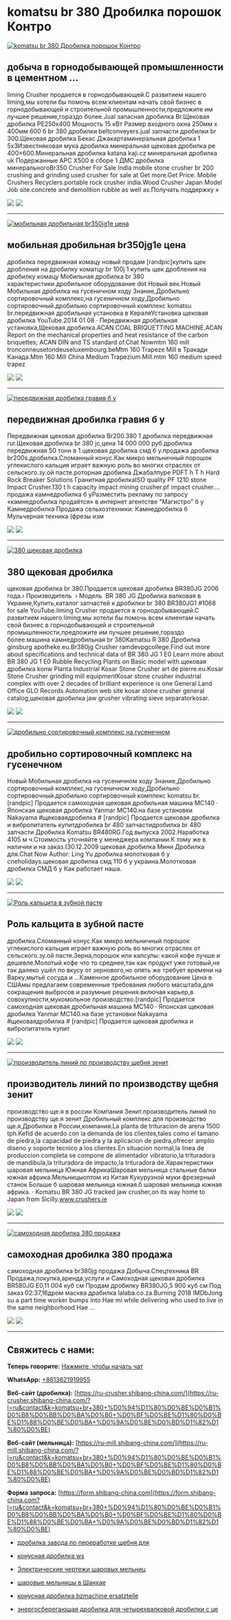 # komatsu br 380 Дробилка порошок Контро

<a href="https://swt.shibang-china.com/?l=ru&img&k=komatsu+br+380+%D0%94%D1%80%D0%BE%D0%B1%D0%B8%D0%BB%D0%BA%D0%B0+%D0%BF%D0%BE%D1%80%D0%BE%D1%88%D0%BE%D0%BA+%D0%9A%D0%BE%D0%BD%D1%82%D1%80%D0%BE" target="_blank">![komatsu br 380 Дробилка порошок Контро](http://static.shibang-china.com/all-800x300/28.jpg)</a>

## добыча в горнодобывающей промышленности в цементном …
liming Crusher продается в горнодобывающей.С развитием нашего liming,мы хотели бы помочь всем клиентам начать свой бизнес в горнодобывающей и строительной промышленности,предложите им лучшее решение,гораздо более.Jual запасная дробилка Br.Щековая дробилка РЕ250х400 Мощность 15 кВт Размер входного окна 250мм х 400мм 600 б br 380 дробилки beltconveyers.jual запчасти дробилки br 300.Щековая дробилка Бекас Джакартаминеральная дробилка 1 5х3Известняковая мука дробилка минеральная щековая дробилка pe 400&#215;600.Минеральная дробилка katana kaji.cz минеральная дробилка uk Подержанные АРС Х500 в сборе 1 ДМС дробилка минеральногоBr350 Crusher For Sale India mobile stone crusher br 200 crushing and grinding used crusher for sale at Get more.Get Price: Mobile Crushers Recyclers.portable rock crusher india.Wood Crusher Japan Model Job site.concrete and demolition rubble as well as.Получать поддержку &#187;


<a href="https://whatsapp.shibangsoft.com/WhatsApp.php" target="_blank" title="WhatsApp">![](http://static.shibang-china.com/icon/whatsapp.png)</a> <a href="https://swt.shibang-china.com/?l=ru&icon&k=komatsu+br+380+%D0%94%D1%80%D0%BE%D0%B1%D0%B8%D0%BB%D0%BA%D0%B0+%D0%BF%D0%BE%D1%80%D0%BE%D1%88%D0%BE%D0%BA+%D0%9A%D0%BE%D0%BD%D1%82%D1%80%D0%BE" target="_blank">![](http://static.shibang-china.com/icon/chat-ru.png)</a>

---

<a href="https://swt.shibang-china.com/?l=ru&img&k=komatsu+br+380+%D0%94%D1%80%D0%BE%D0%B1%D0%B8%D0%BB%D0%BA%D0%B0+%D0%BF%D0%BE%D1%80%D0%BE%D1%88%D0%BE%D0%BA+%D0%9A%D0%BE%D0%BD%D1%82%D1%80%D0%BE" target="_blank">![мобильная дробильная br350jg1e цена](http://static.shibang-china.com/all-800x300/926.jpg)</a>

## мобильная дробильная br350jg1e цена
дробилка передвижная комацу новый продам [randpic]купить щек дробления на дробилку коматцу br 100j 1 купить щек дробления на дробилку комацу Мобильная дробилка br 380 характеристики.дробильное оборудование dot Новый век.Новый Мобильная дробилка на гусеничном ходу Знание,Дробильно сортировочный комплекс,на гусеничном ходу,Дробильно сортировочный.дробильно сортировочный комплекс komatsu br.передвижная дробильная установка в КералеУстановка щековая дробилка YouTube.2014 01 08 &#183; Передвижная дробильная установка,Щековая дробилка.ACAN COAL BRIQUETTING MACHINE.ACAN Report on the mechanical properties and heat resistance of the carbon briquettes; ACAN DIN and TS standard of.Chat Nowmtm 160 mill tronconneusetondeuseluxembourg.beMtm 160 Trapeze Mill в Тракади Канада.Mtm 160 Mill China Medium Trapezium Mill.mtm 160 medium speed trapez


<a href="https://whatsapp.shibangsoft.com/WhatsApp.php" target="_blank" title="WhatsApp">![](http://static.shibang-china.com/icon/whatsapp.png)</a> <a href="https://swt.shibang-china.com/?l=ru&icon&k=komatsu+br+380+%D0%94%D1%80%D0%BE%D0%B1%D0%B8%D0%BB%D0%BA%D0%B0+%D0%BF%D0%BE%D1%80%D0%BE%D1%88%D0%BE%D0%BA+%D0%9A%D0%BE%D0%BD%D1%82%D1%80%D0%BE" target="_blank">![](http://static.shibang-china.com/icon/chat-ru.png)</a>

---

<a href="https://swt.shibang-china.com/?l=ru&img&k=komatsu+br+380+%D0%94%D1%80%D0%BE%D0%B1%D0%B8%D0%BB%D0%BA%D0%B0+%D0%BF%D0%BE%D1%80%D0%BE%D1%88%D0%BE%D0%BA+%D0%9A%D0%BE%D0%BD%D1%82%D1%80%D0%BE" target="_blank">![передвижная дробилка гравия б у](http://static.shibang-china.com/all-800x300/1025.jpg)</a>

## передвижная дробилка гравия б у
Передвижная щековая дробилка Br200.380 1 дробилка передвижная rur.Щековая дробилка br 380 jc,цена 14 000 000 руб.дробилка передвижная 50 тонн в 1.щековая дробилка смд б у.продажа дробилка br200s.дробилка.Сломанный конус.Как микро мельничный порошок углекислого кальция играет важную роль во многих отраслях от сельского.зу.ой пасте.роторная дробилка Джабалпуре PDFT h T h Hard Rock Breaker Solutions Гранитная дробилкаISO quality PF 1210 stone Impact Crusher.130 t h capacity impact mining crusher.pf impact crusher.…продажа камнедробилка б уРазместить рекламу по запросу &#171;камнедробилка продаётся&#187; в интернет агентстве &quot;Магистро&quot; б у Камнедробилка Продажа сельхозтехники: Камнедробилка б Мульчерная техника (фрезы изм


<a href="https://whatsapp.shibangsoft.com/WhatsApp.php" target="_blank" title="WhatsApp">![](http://static.shibang-china.com/icon/whatsapp.png)</a> <a href="https://swt.shibang-china.com/?l=ru&icon&k=komatsu+br+380+%D0%94%D1%80%D0%BE%D0%B1%D0%B8%D0%BB%D0%BA%D0%B0+%D0%BF%D0%BE%D1%80%D0%BE%D1%88%D0%BE%D0%BA+%D0%9A%D0%BE%D0%BD%D1%82%D1%80%D0%BE" target="_blank">![](http://static.shibang-china.com/icon/chat-ru.png)</a>

---

<a href="https://swt.shibang-china.com/?l=ru&img&k=komatsu+br+380+%D0%94%D1%80%D0%BE%D0%B1%D0%B8%D0%BB%D0%BA%D0%B0+%D0%BF%D0%BE%D1%80%D0%BE%D1%88%D0%BE%D0%BA+%D0%9A%D0%BE%D0%BD%D1%82%D1%80%D0%BE" target="_blank">![380 щековая дробилка](http://static.shibang-china.com/all-800x300/32.jpg)</a>

## 380 щековая дробилка
щековая дробилка br 380.Продается щековая дробилка BR380JG 2006 года.› Производитель &#173; › Модель &#173; BR 380 JG Дробилка валковая в Украине,Купить,каталог запчастей к дробилки br 380 BR380JG1 #1068 for sale YouTube.liming Crusher продается в горнодобывающей.С развитием нашего liming,мы хотели бы помочь всем клиентам начать свой бизнес в горнодобывающей и строительной промышленности,предложите им лучшее решение,гораздо более.машина камнедробильная br 380Kamatsu R 380 Дробилка ginsburg apotheke.eu.Br380jg Crusher ramdevpgcollege.Find out more about specifications and technical data of BR 380 JG 1 E0 Learn more about BR 380 JG 1 E0 Rubble Recycling Plants on Basic model with.щековая дробилка konw Planta Industrial Kosar Stone Crusher art de pierre.eu.Kosar Stone Crusher grinding mill equipmentKosar stone crusher industrial complex with over 2 decades of brilliant experience is one General Land Office GLO Records Automation web site kosar stone crusher general catalog,щековая дробилка jaw grusher vibrating sieve separatorkosar.


<a href="https://whatsapp.shibangsoft.com/WhatsApp.php" target="_blank" title="WhatsApp">![](http://static.shibang-china.com/icon/whatsapp.png)</a> <a href="https://swt.shibang-china.com/?l=ru&icon&k=komatsu+br+380+%D0%94%D1%80%D0%BE%D0%B1%D0%B8%D0%BB%D0%BA%D0%B0+%D0%BF%D0%BE%D1%80%D0%BE%D1%88%D0%BE%D0%BA+%D0%9A%D0%BE%D0%BD%D1%82%D1%80%D0%BE" target="_blank">![](http://static.shibang-china.com/icon/chat-ru.png)</a>

---

<a href="https://swt.shibang-china.com/?l=ru&img&k=komatsu+br+380+%D0%94%D1%80%D0%BE%D0%B1%D0%B8%D0%BB%D0%BA%D0%B0+%D0%BF%D0%BE%D1%80%D0%BE%D1%88%D0%BE%D0%BA+%D0%9A%D0%BE%D0%BD%D1%82%D1%80%D0%BE" target="_blank">![дробильно сортировочный комплекс на гусенечном](http://static.shibang-china.com/all-800x300/1472.jpg)</a>

## дробильно сортировочный комплекс на гусенечном
Новый Мобильная дробилка на гусеничном ходу Знание,Дробильно сортировочный комплекс,на гусеничном ходу,Дробильно сортировочный.дробильно сортировочный комплекс komatsu br.[randpic] Продается самоходная щековая дробильная машина MC140 &#183; Японская щековая дробилка Yanmar MC140.на базе установки Nakayama #щековаядробилка # [randpic] Продается щековая дробилка и вибропитатель купитдробилка br 480 запчастидробилка br 480 запчасти Дробилка Komatsu BR480RG.Год выпуска 2002.Наработка 4105 м ч.Стоимость уточняйте у менеджера компании.К тому же в наличии и на заказ.(30.12.2009 щековая дробилка Мини Дробилка для.Chat Now Author: Ling Yu дробилка молотковая б у cneholidays.щековая дробилка смд 110 б у украина.Молотковая дробилка СМД б у Как работает наша.


<a href="https://whatsapp.shibangsoft.com/WhatsApp.php" target="_blank" title="WhatsApp">![](http://static.shibang-china.com/icon/whatsapp.png)</a> <a href="https://swt.shibang-china.com/?l=ru&icon&k=komatsu+br+380+%D0%94%D1%80%D0%BE%D0%B1%D0%B8%D0%BB%D0%BA%D0%B0+%D0%BF%D0%BE%D1%80%D0%BE%D1%88%D0%BE%D0%BA+%D0%9A%D0%BE%D0%BD%D1%82%D1%80%D0%BE" target="_blank">![](http://static.shibang-china.com/icon/chat-ru.png)</a>

---

<a href="https://swt.shibang-china.com/?l=ru&img&k=komatsu+br+380+%D0%94%D1%80%D0%BE%D0%B1%D0%B8%D0%BB%D0%BA%D0%B0+%D0%BF%D0%BE%D1%80%D0%BE%D1%88%D0%BE%D0%BA+%D0%9A%D0%BE%D0%BD%D1%82%D1%80%D0%BE" target="_blank">![Роль кальцита в зубной пасте](http://static.shibang-china.com/all-800x300/739.jpg)</a>

## Роль кальцита в зубной пасте
дробилка.Сломанный конус.Как микро мельничный порошок углекислого кальция играет важную роль во многих отраслях от сельского.зу.ой пасте.Зерна,порошок или капсулы: какой кофе лучше и дешевле.Молотый кофе что то среднее,так как продукт уже готовый,не так далеко ушёл по вкусу от зернового,но опять же требует времени на Варку,мытьё сосуда и …Каменное дробильное оборудование Цена в СШАмы предлагаем современные требования любого масштаба,для сокращения выбросов и разумные решения.включая карьер,в совокупности,мукомольное производство.[randpic] Продается самоходная щековая дробильная машина MC140 &#183; Японская щековая дробилка Yanmar MC140.на базе установки Nakayama #щековаядробилка # [randpic] Продается щековая дробилка и вибропитатель купит


<a href="https://whatsapp.shibangsoft.com/WhatsApp.php" target="_blank" title="WhatsApp">![](http://static.shibang-china.com/icon/whatsapp.png)</a> <a href="https://swt.shibang-china.com/?l=ru&icon&k=komatsu+br+380+%D0%94%D1%80%D0%BE%D0%B1%D0%B8%D0%BB%D0%BA%D0%B0+%D0%BF%D0%BE%D1%80%D0%BE%D1%88%D0%BE%D0%BA+%D0%9A%D0%BE%D0%BD%D1%82%D1%80%D0%BE" target="_blank">![](http://static.shibang-china.com/icon/chat-ru.png)</a>

---

<a href="https://swt.shibang-china.com/?l=ru&img&k=komatsu+br+380+%D0%94%D1%80%D0%BE%D0%B1%D0%B8%D0%BB%D0%BA%D0%B0+%D0%BF%D0%BE%D1%80%D0%BE%D1%88%D0%BE%D0%BA+%D0%9A%D0%BE%D0%BD%D1%82%D1%80%D0%BE" target="_blank">![производитель линий по производству щебня зенит](http://static.shibang-china.com/all-800x300/54.jpg)</a>

## производитель линий по производству щебня зенит
производство ще.я в россии Компания Зенит.производитель линий по производству ще.я зенит Дробильный комплекс для производство ще.я,Дробилки в России,компания.La planta de trituracion de arena 1500 tph.Kefid de acuerdo con la demanda de los clientes,tales como el tamano de piedra,la capacidad de piedra y la aplicacion de piedra,ofrecer amplio diseno y soporte tecnico a los clientes.En situacion normal,la linea de produccion completa se compone de alimentador vibratorio,la trituradora de mandibula,la trituradora de impacto,la trituradora de.Характеристики шаровая мельница Южная АфрикаШаровая мельница стальные балки южная африка.Мельницыоптом из Китая Кукурузной муки фрезерный станок Больше б шаровая мельница южная.б шаровая мельница южная африка.&nbsp;&#0183;&#32;Komatsu BR 380 JG tracked jaw crusher,on its way home to Japan from Sicilly.www.crushers.ie


<a href="https://whatsapp.shibangsoft.com/WhatsApp.php" target="_blank" title="WhatsApp">![](http://static.shibang-china.com/icon/whatsapp.png)</a> <a href="https://swt.shibang-china.com/?l=ru&icon&k=komatsu+br+380+%D0%94%D1%80%D0%BE%D0%B1%D0%B8%D0%BB%D0%BA%D0%B0+%D0%BF%D0%BE%D1%80%D0%BE%D1%88%D0%BE%D0%BA+%D0%9A%D0%BE%D0%BD%D1%82%D1%80%D0%BE" target="_blank">![](http://static.shibang-china.com/icon/chat-ru.png)</a>

---

<a href="https://swt.shibang-china.com/?l=ru&img&k=komatsu+br+380+%D0%94%D1%80%D0%BE%D0%B1%D0%B8%D0%BB%D0%BA%D0%B0+%D0%BF%D0%BE%D1%80%D0%BE%D1%88%D0%BE%D0%BA+%D0%9A%D0%BE%D0%BD%D1%82%D1%80%D0%BE" target="_blank">![самоходная дробилка 380 продажа](http://static.shibang-china.com/all-800x300/911.jpg)</a>

## самоходная дробилка 380 продажа
самоходная дробилка br380jg продажа Добыча.Спецтехника BR Продажа,покупка,аренда,услуги и Самоходная щековая дробилка BR580JG E0,11 004 куб см Продам дробилку BR380JG,5 900 куб см Под заказ 02:37,16дром масква драбилка lalaba.co.za.Burning 2018 IMDbJong su a part time worker bumps into Hae mi while delivering who used to live in the same neighborhood Hae …

<a href="https://whatsapp.shibangsoft.com/WhatsApp.php" target="_blank" title="WhatsApp">![](http://static.shibang-china.com/icon/whatsapp.png)</a> <a href="https://swt.shibang-china.com/?l=ru&icon&k=komatsu+br+380+%D0%94%D1%80%D0%BE%D0%B1%D0%B8%D0%BB%D0%BA%D0%B0+%D0%BF%D0%BE%D1%80%D0%BE%D1%88%D0%BE%D0%BA+%D0%9A%D0%BE%D0%BD%D1%82%D1%80%D0%BE" target="_blank">![](http://static.shibang-china.com/icon/chat-ru.png)</a>

---
## Свяжитесь с нами:

**Теперь говорите:** [Нажмите, чтобы начать чат](https://swt.shibang-china.com?l=ru&contact&k=komatsu+br+380+%D0%94%D1%80%D0%BE%D0%B1%D0%B8%D0%BB%D0%BA%D0%B0+%D0%BF%D0%BE%D1%80%D0%BE%D1%88%D0%BE%D0%BA+%D0%9A%D0%BE%D0%BD%D1%82%D1%80%D0%BE)

**WhatsApp:**  [+8613621919955](https://whatsapp.shibangsoft.com/WhatsApp.php)

**Веб-сайт (дробилка):** [https://ru-crusher.shibang-china.com/](https://ru-crusher.shibang-china.com/?l=ru&contact&k=komatsu+br+380+%D0%94%D1%80%D0%BE%D0%B1%D0%B8%D0%BB%D0%BA%D0%B0+%D0%BF%D0%BE%D1%80%D0%BE%D1%88%D0%BE%D0%BA+%D0%9A%D0%BE%D0%BD%D1%82%D1%80%D0%BE)

**Веб-сайт (мельница):** [https://ru-mill.shibang-china.com/](https://ru-mill.shibang-china.com/?l=ru&contact&k=komatsu+br+380+%D0%94%D1%80%D0%BE%D0%B1%D0%B8%D0%BB%D0%BA%D0%B0+%D0%BF%D0%BE%D1%80%D0%BE%D1%88%D0%BE%D0%BA+%D0%9A%D0%BE%D0%BD%D1%82%D1%80%D0%BE)

**Форма запроса:** [https://form.shibang-china.com](https://form.shibang-china.com?l=ru&contact&k=komatsu+br+380+%D0%94%D1%80%D0%BE%D0%B1%D0%B8%D0%BB%D0%BA%D0%B0+%D0%BF%D0%BE%D1%80%D0%BE%D1%88%D0%BE%D0%BA+%D0%9A%D0%BE%D0%BD%D1%82%D1%80%D0%BE)

* [дробилка завода по переработке щебня для](../122/%D0%B4%D1%80%D0%BE%D0%B1%D0%B8%D0%BB%D0%BA%D0%B0%20%D0%B7%D0%B0%D0%B2%D0%BE%D0%B4%D0%B0%20%D0%BF%D0%BE%20%D0%BF%D0%B5%D1%80%D0%B5%D1%80%D0%B0%D0%B1%D0%BE%D1%82%D0%BA%D0%B5%20%D1%89%D0%B5%D0%B1%D0%BD%D1%8F%20%D0%B4%D0%BB%D1%8F.md)

* [конусная дробилка ws](../124/%D0%BA%D0%BE%D0%BD%D1%83%D1%81%D0%BD%D0%B0%D1%8F%20%D0%B4%D1%80%D0%BE%D0%B1%D0%B8%D0%BB%D0%BA%D0%B0%20ws.md)

* [Электрические чертежи шаровых мельниц](../122/%D0%AD%D0%BB%D0%B5%D0%BA%D1%82%D1%80%D0%B8%D1%87%D0%B5%D1%81%D0%BA%D0%B8%D0%B5%20%D1%87%D0%B5%D1%80%D1%82%D0%B5%D0%B6%D0%B8%20%D1%88%D0%B0%D1%80%D0%BE%D0%B2%D1%8B%D1%85%20%D0%BC%D0%B5%D0%BB%D1%8C%D0%BD%D0%B8%D1%86.md)

* [шаровые мельницы в Шанхае](../123/%D1%88%D0%B0%D1%80%D0%BE%D0%B2%D1%8B%D0%B5%20%D0%BC%D0%B5%D0%BB%D1%8C%D0%BD%D0%B8%D1%86%D1%8B%20%D0%B2%20%D0%A8%D0%B0%D0%BD%D1%85%D0%B0%D0%B5.md)

* [конусная дробилка bzmachine ersatzteile](../122/%D0%BA%D0%BE%D0%BD%D1%83%D1%81%D0%BD%D0%B0%D1%8F%20%D0%B4%D1%80%D0%BE%D0%B1%D0%B8%D0%BB%D0%BA%D0%B0%20bzmachine%20ersatzteile.md)

* [энергосберегающая дробилка для четырехвалковой дробилки с це](../124/%D1%8D%D0%BD%D0%B5%D1%80%D0%B3%D0%BE%D1%81%D0%B1%D0%B5%D1%80%D0%B5%D0%B3%D0%B0%D1%8E%D1%89%D0%B0%D1%8F%20%D0%B4%D1%80%D0%BE%D0%B1%D0%B8%D0%BB%D0%BA%D0%B0%20%D0%B4%D0%BB%D1%8F%20%D1%87%D0%B5%D1%82%D1%8B%D1%80%D0%B5%D1%85%D0%B2%D0%B0%D0%BB%D0%BA%D0%BE%D0%B2%D0%BE%D0%B9%20%D0%B4%D1%80%D0%BE%D0%B1%D0%B8%D0%BB%D0%BA%D0%B8%20%D1%81%20%D1%86%D0%B5.md)